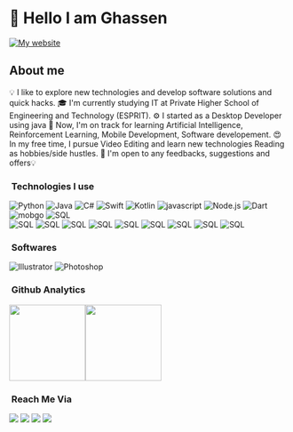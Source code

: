 # **👋 Hello I am Ghassen**
[![My website](https://img.shields.io/badge/website-FFFFFF?style=for-the-badge&logo=About.me&logoColor=black)](https://mghassen30798.github.io/MGhassen30798/)
## About me

💡  I like to explore new technologies and develop software solutions and quick hacks.
🎓  I'm currently studying IT at Private Higher School of Engineering and Technology (ESPRIT).
⚙️  I started as a Desktop Developer using java 🌱  Now, I'm on track for learning Artificial Intelligence, Reinforcement Learning, Mobile Development, Software developement.
😍  In my free time, I pursue Video Editing and learn new technologies Reading as hobbies/side hustles.
📄 I'm open to any feedbacks, suggestions and offers💡  

### &nbsp;Technologies I use

![Python](https://img.shields.io/badge/Python-3776AB?style=for-the-badge&logo=python&logoColor=white)
![Java](https://img.shields.io/badge/Java-ED8B00?style=for-the-badge&logo=java&logoColor=white)
![C#](https://img.shields.io/badge/C%23-239120?style=for-the-badge&logo=c-sharp&logoColor=white)
![Swift](https://img.shields.io/badge/Swift-FA7343?style=for-the-badge&logo=swift&logoColor=white)
![Kotlin](https://img.shields.io/badge/Kotlin-0095D5?&style=for-the-badge&logo=kotlin&logoColor=white)
![javascript](https://img.shields.io/badge/JavaScript-323330?style=for-the-badge&logo=javascript&logoColor=F7DF1E)
![Node.js](https://img.shields.io/badge/Node.js-43853D?style=for-the-badge&logo=node.js&logoColor=white)
![Dart](https://img.shields.io/badge/Dart-0175C2?style=for-the-badge&logo=dart&logoColor=white)
<br>
![mobgo](https://img.shields.io/badge/MongoDB-4EA94B?style=for-the-badge&logo=mongodb&logoColor=white)
![SQL](https://img.shields.io/badge/MySQL-005C84?style=for-the-badge&logo=mysql&logoColor=white)
<br>
![SQL](https://img.shields.io/badge/.NET-5C2D91?style=for-the-badge&logo=.net&logoColor=white)
![SQL](https://img.shields.io/badge/.NET-5C2D91?style=for-the-badge&logo=.net&logoColor=white)
![SQL](https://img.shields.io/badge/Angular-DD0031?style=for-the-badge&logo=angular&logoColor=white)
![SQL](https://img.shields.io/badge/Spring-6DB33F?style=for-the-badge&logo=spring&logoColor=white)
![SQL](https://img.shields.io/badge/Flask-000000?style=for-the-badge&logo=flask&logoColor=white)
![SQL](https://img.shields.io/badge/Flutter-02569B?style=for-the-badge&logo=flutter&logoColor=white)
![SQL](https://img.shields.io/badge/Ionic-3880FF?style=for-the-badge&logo=ionic&logoColor=white)
![SQL](https://img.shields.io/badge/TensorFlow-FF6F00?style=for-the-badge&logo=tensorflow&logoColor=white)
![SQL](https://img.shields.io/badge/Heroku-430098?style=for-the-badge&logo=heroku&logoColor=white)
### &nbsp;Softwares
![Illustrator](https://img.shields.io/badge/-Illustrator-000?&logo=adobe-illustrator)
![Photoshop](https://img.shields.io/badge/-Photoshop-000?&logo=adobe-photoshop)

### &nbsp;Github Analytics

<a href="https://github.com/MGhassen30798/"><img height="137px" src="https://github-readme-stats.vercel.app/api?username=MGhassen30798&show_icons=true&hide_border=true&show_icons=true&include_all_commits=true&count_private=true&line_height=21&text_color=000&icon_color=000&bg_color=0,ea6161,ffc64d,fffc4d,52fa5a&theme=graywhite" /><!-- wi*quL3fcV --><img height="137px" src="https://github-readme-stats.vercel.app/api/top-langs/?username=MGhassen30798&hide=html&show_title=true&hide_border=true&layout=compact&langs_count=7&exclude_repo=comp426,Redventures-Movie-Quotes&text_color=000&icon_color=fff&bg_color=0,52fa5a,4dfcff,c64dff&theme=graywhite" /></a>

### &nbsp;Reach Me Via

<a href="mailto:mallek.ghassen@esprit.tn"><img src="https://img.shields.io/badge/-mallek.ghassen@esprit.tn-000?&logo=Gmail"/></a>
<a href="[https://www.facebook.com/ghazixx](https://www.facebook.com/ghassen.mallek.351/)"><img src="https://img.shields.io/badge/-GhassenMallek-000?&logo=Facebook"/></a>
<a href="https://www.linkedin.com/in/ghassenmallek/"><img src="https://img.shields.io/badge/-GhassenMallek-000?&logo=Linkedin"/></a>
<a href="https://mghassen30798.github.io/MGhassen30798/"><img src="https://img.shields.io/badge/-mallekghassen-000?&logo=internet"/></a>


<!--
**MGhassen30798/MGhassen30798** is a ✨ _special_ ✨ repository because its `README.md` (this file) appears on your GitHub profile.

Here are some ideas to get you started:

- 🔭 I’m currently working on ...
- 🌱 I’m currently learning ...
- 👯 I’m looking to collaborate on ...
- 🤔 I’m looking for help with ...
- 💬 Ask me about ...
- 📫 How to reach me: ...
- 😄 Pronouns: ...
- ⚡ Fun fact: ...
-->
